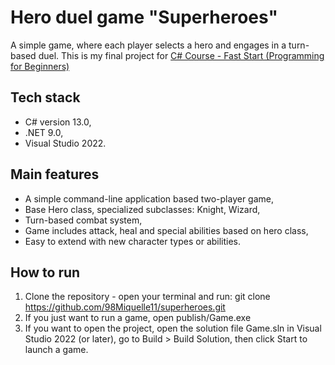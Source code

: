 # Hero duel game "Superheroes"
A simple game, where each player selects a hero and engages in a turn-based duel. This is my final project for [C# Course - Fast Start (Programming for Beginners)](https://eduj.pl/produkt/kurs_csharp_szybki_start_programowanie_dla_poczatkujacych)

## Tech stack
* C# version 13.0,
* .NET 9.0,
* Visual Studio 2022.

## Main features
* A simple command-line application based two-player game,
* Base Hero class, specialized subclasses: Knight, Wizard,
* Turn-based combat system,
* Game includes attack, heal and special abilities based on hero class,
* Easy to extend with new character types or abilities.

## How to run
1. Clone the repository - open your terminal and run: git clone https://github.com/98Miquelle11/superheroes.git
2. If you just want to run a game, open publish/Game.exe
3. If you want to open the project, open the solution file Game.sln in Visual Studio 2022 (or later), go to Build > Build Solution, then click Start to launch a game.
